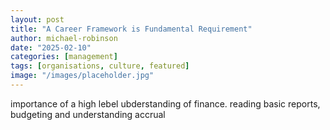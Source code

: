 ```yaml
---
layout: post
title: "A Career Framework is Fundamental Requirement"
author: michael-robinson
date: "2025-02-10"
categories: [management]
tags: [organisations, culture, featured]
image: "/images/placeholder.jpg"
---
```

importance of a high lebel ubderstanding of finance. reading basic reports, budgeting and understanding accrual
